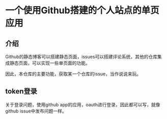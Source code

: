 # 一个使用Github搭建的个人站点的单页应用

## 介绍

Github的静态博客可以搭建静态页面，issues可以搭建评论系统，其他的仓库集成静态页面，可以实现一些单页面的功能。

因此，本仓库的主要功能，获取某一个仓库的issue，当作说说来玩。


## token登录

关于登录问题，使用github app的应用，oauth进行登录，因此都可以写，就像github issue中发布问题一样。
